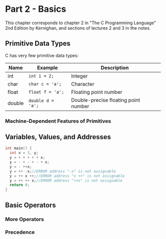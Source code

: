 # Part 2 - Basics
This chapter corresponds to chapter 2 in "The C Programming Language" 2nd Edition by Kernighan, and sections of lectures 2 and 3 in the notes.

## Primitive Data Types
C has very few primitive data types:

|Name|Example|Description|
|-|-|-|
|int|`int i = 2;`|Integer|
|char|`char c = 'a';`|Character|
|float|`float f = 'a';`|Floating point number|
|double|`double d = 'a';`|Double-precise floating point number|

### Machine-Dependent Features of Primitives

## Variables, Values, and Addresses


```C
int main() {
  int x = 3, y;
  y = + + + + + x;
  y = - + - + - + x;
  y = - ++x;
  y = ++ -x;//ERROR address "-x" is not assignable
  y = ++ x ++;//ERROR address "x ++" is not assignable
  y = ++ ++ x;//ERROR address "++x" is not assignable
  return 0;
}
```

## Basic Operators



### More Operators

### Precedence
